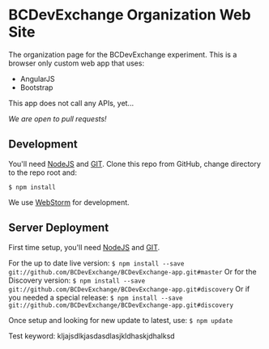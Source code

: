 # BCDevExchange Organization Web Site #

The organization page for the BCDevExchange experiment.  This is a browser only custom web app that uses:

-  AngularJS 
-  Bootstrap

This app does not call any APIs, yet...

*We are open to pull requests!*

## Development ##

You'll need [NodeJS](http://nodejs.org/) and [GIT](http://git-scm.com/downloads). Clone this repo from GitHub, change directory to the repo root and:

`$ npm install `

We use [WebStorm](https://www.jetbrains.com/webstorm/download/) for development.  

## Server Deployment ##

First time setup, you'll need [NodeJS](http://nodejs.org/) and [GIT](http://git-scm.com/downloads).

For the up to date live version:
`$ npm install --save git://github.com/BCDevExchange/BCDevExchange-app.git#master`
Or for the Discovery version:
`$ npm install --save git://github.com/BCDevExchange/BCDevExchange-app.git#discovery`
Or if you needed a special release:
`$ npm install --save git://github.com/BCDevExchange/BCDevExchange-app.git#discovery`

Once setup and looking for new update to latest, use:
`$ npm update`

Test keyword: kljajsdlkjasdasdlasjkldhaskjdhalksd

